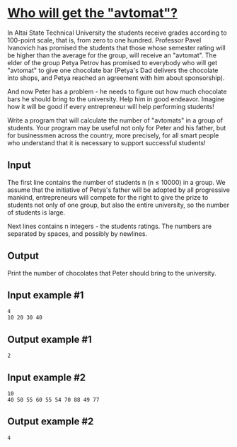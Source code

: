 # [Who will get the "avtomat"?](https://www.e-olymp.com/en/contests/9608/problems/84256)
In Altai State Technical University the students receive grades according to 100-point scale, that is, from zero to one hundred. Professor Pavel Ivanovich has promised the students that those whose semester rating will be higher than the average for the group, will receive an "avtomat". The elder of the group Petya Petrov has promised to everybody who will get "avtomat" to give one chocolate bar (Petya's Dad delivers the chocolate into shops, and Petya reached an agreement with him about sponsorship).

And now Peter has a problem - he needs to figure out how much chocolate bars he should bring to the university. Help him in good endeavor. Imagine how it will be good if every entrepreneur will help performing students!

Write a program that will calculate the number of "avtomats" in a group of students. Your program may be useful not only for Peter and his father, but for businessmen across the country, more precisely, for all smart people who understand that it is necessary to support successful students!

## Input
The first line contains the number of students n (n ≤ 10000) in a group. We assume that the initiative of Petya's father will be adopted by all progressive mankind, entrepreneurs will compete for the right to give the prize to students not only of one group, but also the entire university, so the number of students is large.

Next lines contains n integers - the students ratings. The numbers are separated by spaces, and possibly by newlines.

## Output
Print the number of chocolates that Peter should bring to the university.

## Input example #1
```
4 
10 20 30 40      
```

## Output example #1
```
2
```

## Input example #2
```
10 
40 50 55 60 55 54 70 88 49 77     
```

## Output example #2
```
4
```
